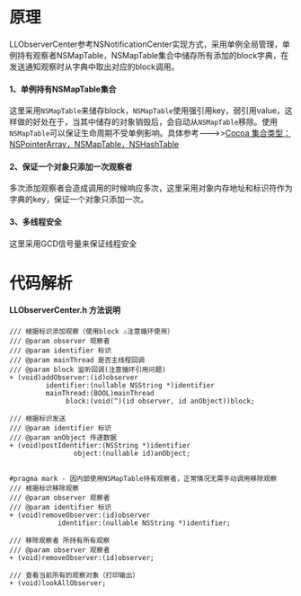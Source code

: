 # 原理
LLObserverCenter参考NSNotificationCenter实现方式，采用单例全局管理，单例持有观察者NSMapTable，NSMapTable集合中储存所有添加的block字典，在发送通知观察时从字典中取出对应的block调用。

#### 1、单例持有NSMapTable集合
这里采用`NSMapTable`来储存block，`NSMapTable`使用强引用key，弱引用value，这样做的好处在于，当其中储存的对象销毁后，会自动从`NSMapTable`移除。使用`NSMapTable`可以保证生命周期不受单例影响。具体参考--->>[Cocoa 集合类型：NSPointerArray，NSMapTable，NSHashTable](http://www.saitjr.com/ios/nspointerarray-nsmaptable-nshashtable.html)
#### 2、保证一个对象只添加一次观察者
多次添加观察者会造成调用的时候响应多次，这里采用对象内存地址和标识符作为字典的key，保证一个对象只添加一次。
#### 3、多线程安全
这里采用GCD信号量来保证线程安全

# 代码解析
#### LLObserverCenter.h 方法说明
```
/// 根据标识添加观察（使用block ⚠️注意循环使用）
/// @param observer 观察者
/// @param identifier 标识
/// @param mainThread 是否主线程回调
/// @param block 监听回调(注意循环引用问题)
+ (void)addObserver:(id)observer
         identifier:(nullable NSString *)identifier
         mainThread:(BOOL)mainThread
              block:(void(^)(id observer, id anObject))block;
              
/// 根据标识发送
/// @param identifier 标识
/// @param anObject 传递数据
+ (void)postIdentifier:(NSString *)identifier
                object:(nullable id)anObject;


#pragma mark - 因内部使用NSMapTable持有观察者，正常情况无需手动调用移除观察
/// 根据标识移除观察
/// @param observer 观察者
/// @param identifier 标识
+ (void)removeObserver:(id)observer
            identifier:(nullable NSString *)identifier;

/// 移除观察者 所持有所有观察
/// @param observer 观察者
+ (void)removeObserver:(id)observer;

/// 查看当前所有的观察对象（打印输出）
+ (void)lookAllObserver;
```






